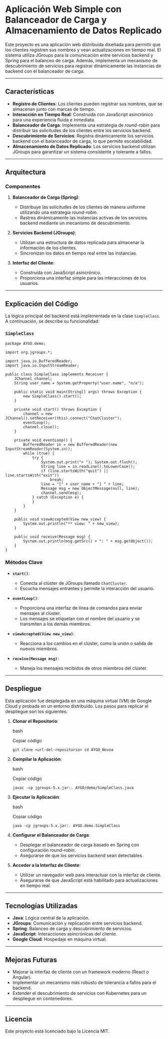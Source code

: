 
# Aplicación Web Simple con Balanceador de Carga y Almacenamiento de Datos Replicado

Este proyecto es una aplicación web distribuida diseñada para permitir que los clientes registren sus nombres y vean actualizaciones en tiempo real. El sistema utiliza JGroups para la comunicación entre servicios backend y Spring para el balanceo de carga. Además, implementa un mecanismo de descubrimiento de servicios para registrar dinámicamente las instancias de backend con el balanceador de carga.

----------

## Características

-   **Registro de Clientes**: Los clientes pueden registrar sus nombres, que se almacenan junto con marcas de tiempo.
-   **Interacción en Tiempo Real**: Construida con JavaScript asincrónico para una experiencia fluida e inmediata.
-   **Balanceador de Carga**: Implementa una estrategia de _round-robin_ para distribuir las solicitudes de los clientes entre los servicios backend.
-   **Descubrimiento de Servicios**: Registra dinámicamente los servicios backend con el balanceador de carga, lo que permite escalabilidad.
-   **Almacenamiento de Datos Replicado**: Los servicios backend utilizan JGroups para garantizar un sistema consistente y tolerante a fallos.

----------

## Arquitectura

### Componentes

1.  **Balanceador de Carga (Spring)**:
    
    -   Distribuye las solicitudes de los clientes de manera uniforme utilizando una estrategia _round-robin_.
    -   Rastrea dinámicamente las instancias activas de los servicios backend mediante un mecanismo de descubrimiento.
2.  **Servicios Backend (JGroups)**:
    
    -   Utilizan una estructura de datos replicada para almacenar la información de los clientes.
    -   Sincronizan los datos en tiempo real entre las instancias.
3.  **Interfaz del Cliente**:
    
    -   Construida con JavaScript asincrónico.
    -   Proporciona una interfaz simple para las interacciones de los usuarios.

----------

## Explicación del Código

La lógica principal del backend está implementada en la clase `SimpleClass`. A continuación, se describe su funcionalidad:

### **`SimpleClass`**

    package AYGO.demo;
    
    import org.jgroups.*;
    
    import java.io.BufferedReader;
    import java.io.InputStreamReader;
    
    public class SimpleClass implements Receiver {
        JChannel channel; 
        String user_name = System.getProperty("user.name", "n/a");
    
        public static void main(String[] args) throws Exception {
            new SimpleClass().start();
        }
    
        private void start() throws Exception {
            channel = new JChannel().setReceiver(this).connect("ChatCluster");
            eventLoop();
            channel.close();
        }
    
        private void eventLoop() {
            BufferedReader in = new BufferedReader(new InputStreamReader(System.in));
            while (true) {
                try {
                    System.out.print("> "); System.out.flush();
                    String line = in.readLine().toLowerCase();
                    if (line.startsWith("quit") || line.startsWith("exit"))
                        break;
                    line = "[" + user_name + "] " + line;
                    Message msg = new ObjectMessage(null, line);
                    channel.send(msg);
                } catch (Exception e) {
                }
            }
        }
    
        public void viewAccepted(View new_view) {
            System.out.println("** view: " + new_view);
        }
    
        public void receive(Message msg) {
            System.out.println(msg.getSrc() + ": " + msg.getObject());
        }
    }

### Métodos Clave

-   **`start()`**:
    
    -   Conecta al clúster de JGroups llamado `ChatCluster`.
    -   Escucha mensajes entrantes y permite la interacción del usuario.
-   **`eventLoop()`**:
    
    -   Proporciona una interfaz de línea de comandos para enviar mensajes al clúster.
    -   Los mensajes se etiquetan con el nombre del usuario y se transmiten a los demás miembros.
-   **`viewAccepted(View new_view)`**:
    
    -   Reacciona a los cambios en el clúster, como la unión o salida de nuevos miembros.
-   **`receive(Message msg)`**:
    
    -   Maneja los mensajes recibidos de otros miembros del clúster.

----------

## Despliegue

Esta aplicación fue desplegada en una máquina virtual (VM) de Google Cloud y probada en un entorno distribuido. Los pasos para replicar el despliegue son los siguientes:

1.  **Clonar el Repositorio**:
    
    bash
    
    Copiar código
    
    `git clone <url-del-repositorio>
    cd AYGO_Novoa` 
    
2.  **Compilar la Aplicación**:
    
    bash
    
    Copiar código
    
    `javac -cp jgroups-5.x.jar:. AYGO/demo/SimpleClass.java` 
    
3.  **Ejecutar la Aplicación**:
    
    bash
    
    Copiar código
    
    `java -cp jgroups-5.x.jar:. AYGO.demo.SimpleClass` 
    
4.  **Configurar el Balanceador de Carga**:
    
    -   Desplegar el balanceador de carga basado en Spring con configuración _round-robin_.
    -   Asegurarse de que los servicios backend sean detectables.
5.  **Acceder a la Interfaz de Cliente**:
    
    -   Utilizar un navegador web para interactuar con la interfaz de cliente.
    -   Asegurarse de que JavaScript está habilitado para actualizaciones en tiempo real.

----------

## Tecnologías Utilizadas

-   **Java**: Lógica central de la aplicación.
-   **JGroups**: Comunicación y replicación entre servicios backend.
-   **Spring**: Balanceo de carga y descubrimiento de servicios.
-   **JavaScript**: Interacciones asincrónicas del cliente.
-   **Google Cloud**: Hospedaje en máquina virtual.

----------

## Mejoras Futuras

-   Mejorar la interfaz de cliente con un framework moderno (React o Angular).
-   Implementar un mecanismo más robusto de tolerancia a fallos para el backend.
-   Extender el descubrimiento de servicios con Kubernetes para un despliegue en contenedores.

----------

## Licencia

Este proyecto está licenciado bajo la Licencia MIT.
